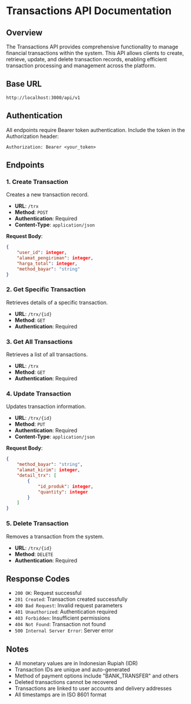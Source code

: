 # Transactions API Documentation

## Overview

The Transactions API provides comprehensive functionality to manage financial transactions within the system. This API allows clients to create, retrieve, update, and delete transaction records, enabling efficient transaction processing and management across the platform.

## Base URL

```
http://localhost:3000/api/v1
```

## Authentication

All endpoints require Bearer token authentication. Include the token in the Authorization header:

```
Authorization: Bearer <your_token>
```

## Endpoints

### 1. Create Transaction

Creates a new transaction record.

- **URL**: `/trx`
- **Method**: `POST`
- **Authentication**: Required
- **Content-Type**: `application/json`

**Request Body**:

```json
{
    "user_id": integer,
    "alamat_pengiriman": integer,
    "harga_total": integer,
    "method_bayar": "string"
}
```

### 2. Get Specific Transaction

Retrieves details of a specific transaction.

- **URL**: `/trx/{id}`
- **Method**: `GET`
- **Authentication**: Required

### 3. Get All Transactions

Retrieves a list of all transactions.

- **URL**: `/trx`
- **Method**: `GET`
- **Authentication**: Required

### 4. Update Transaction

Updates transaction information.

- **URL**: `/trx/{id}`
- **Method**: `PUT`
- **Authentication**: Required
- **Content-Type**: `application/json`

**Request Body**:

```json
{
    "method_bayar": "string",
    "alamat_kirim": integer,
    "detail_trx": [
        {
            "id_produk": integer,
            "quantity": integer
        }
    ]
}
```

### 5. Delete Transaction

Removes a transaction from the system.

- **URL**: `/trx/{id}`
- **Method**: `DELETE`
- **Authentication**: Required

## Response Codes

- `200 OK`: Request successful
- `201 Created`: Transaction created successfully
- `400 Bad Request`: Invalid request parameters
- `401 Unauthorized`: Authentication required
- `403 Forbidden`: Insufficient permissions
- `404 Not Found`: Transaction not found
- `500 Internal Server Error`: Server error

## Notes

- All monetary values are in Indonesian Rupiah (IDR)
- Transaction IDs are unique and auto-generated
- Method of payment options include "BANK_TRANSFER" and others
- Deleted transactions cannot be recovered
- Transactions are linked to user accounts and delivery addresses
- All timestamps are in ISO 8601 format
